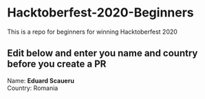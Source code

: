# Hacktoberfest-2020-Beginners
This is a repo for beginners for winning Hacktoberfest 2020
## Edit below and enter you name and country before you create a PR

Name: **Eduard Scaueru** <br/>
Country: Romania <br/>
